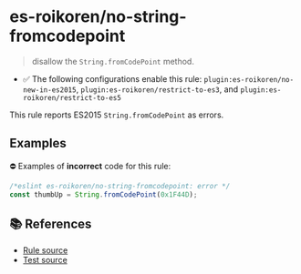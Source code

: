 # es-roikoren/no-string-fromcodepoint
> disallow the `String.fromCodePoint` method.

- ✅ The following configurations enable this rule: `plugin:es-roikoren/no-new-in-es2015`, `plugin:es-roikoren/restrict-to-es3`, and `plugin:es-roikoren/restrict-to-es5`

This rule reports ES2015 `String.fromCodePoint` as errors.

## Examples

⛔ Examples of **incorrect** code for this rule:

```js
/*eslint es-roikoren/no-string-fromcodepoint: error */
const thumbUp = String.fromCodePoint(0x1F44D);
```

## 📚 References

- [Rule source](https://github.com/roikoren755/eslint-plugin-es/blob/v2.0.11/src/rules/no-string-fromcodepoint.ts)
- [Test source](https://github.com/roikoren755/eslint-plugin-es/blob/v2.0.11/tests/src/rules/no-string-fromcodepoint.ts)
